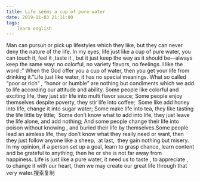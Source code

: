 ```yaml
---
title: Life seems a cup of pure water
date: 2019-11-03 21:11:00
tags:
    learn english
---
```

Man can pursuit or pick up lifestyles which they like, but they can never deny the nature of the life. In my eyes, life just like a cup of pure water, you can touch it, feel it ,taste it , but it just keep the way as it should be—always keep the same way: no colorful, no variety flavors, no feelings. I like the word :” When the God offer you a cup of water, then you get your life from drinking it.”Life just like water, it has no special meanings. What so called “poor or rich” , “honor or humble” are nothing but condiments which we add to life according our attitude and ability. Some people like colorful and exciting life, they just stir life into multi flavor sauce; Some people enjoy themselves despite poverty, they stir life into coffee;  Some like add honey into life, change it into sugar water; Some make life into tea, they like tasting the life little by little;  Some don’t know what to add into life, they just leave the life alone, and add nothing; And some people change their life into poison without knowing , and buried their life by themselves.Some people lead an aimless life, they don’t know what they really need or want, then they just follow anyone like a sheep,  at last,  they gain nothing but misery. In my opinion, if a person set up a goal, learn to grasp chance, learn content and be grateful to anything, then he or she is not far away from happiness. Life is just like a pure water, it need us to taste , to appreciate , to change it with our heart, then we may create our great life through that very water.搜索复制